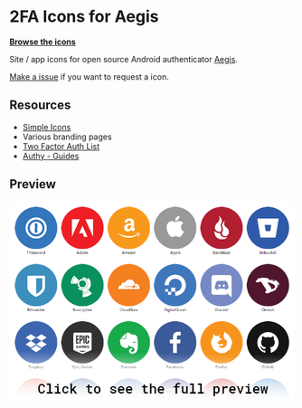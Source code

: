 # 2FA Icons for Aegis

**[Browse the icons](/PNG)**

Site / app icons for open source Android authenticator [Aegis](https://github.com/beemdevelopment/Aegis).

[Make a issue](https://github.com/krisu5/aegis-icons/issues) if you want to request a icon.

## Resources
- [Simple Icons](https://simpleicons.org/)
- Various branding pages
- [Two Factor Auth List](https://twofactorauth.org/)
- [Authy - Guides](https://authy.com/guides/)

## Preview 
[![See full preview](partial_preview.png)](full_preview.md)
